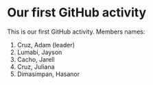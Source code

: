 # Our first GitHub activity
This is our first GitHub
activity.
Members names:
1. Cruz, Adam (leader) 
2. Lumabi, Jayson
3. Cacho, Jarell
4. Cruz, Juliana
5. Dimasimpan, Hasanor

